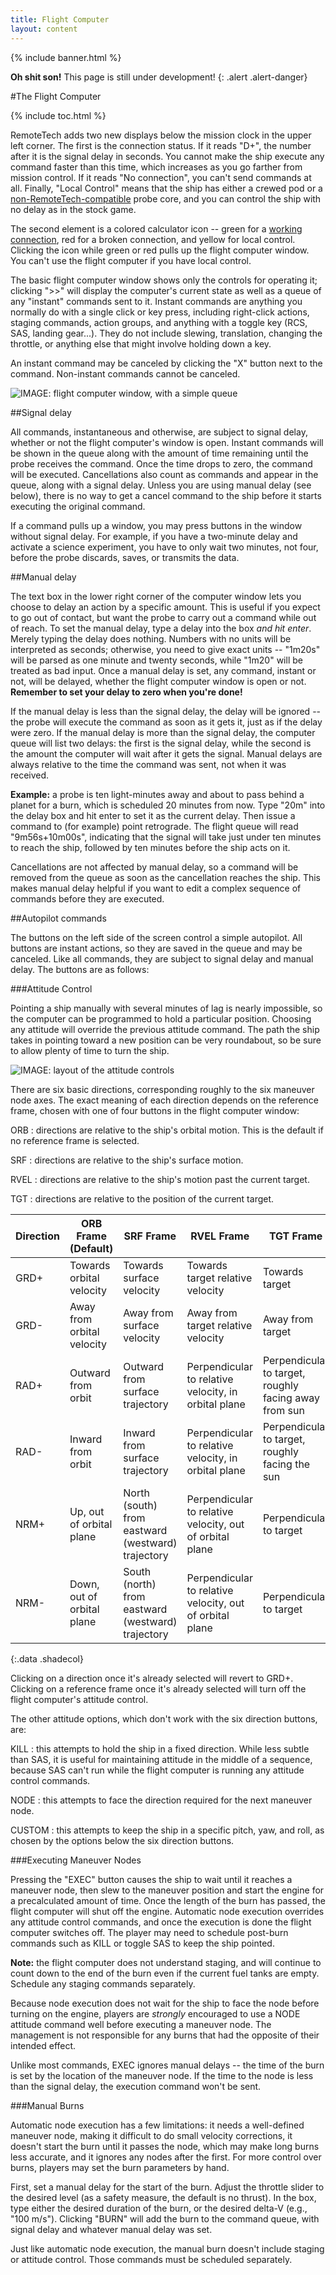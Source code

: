 ```yaml
---
title: Flight Computer
layout: content
---
```


{% include banner.html %}

**Oh shit son!** This page is still under development!
{: .alert .alert-danger}

#The Flight Computer

{% include toc.html %}

RemoteTech adds two new displays below the mission clock in the upper left corner. The first is the connection status. If it reads "D+", the number after it is the signal delay in seconds. You cannot make the ship execute any command faster than this time, which increases as you go farther from mission control. If it reads "No connection", you can't send commands at all. Finally, "Local Control" means that the ship has either a crewed pod or a [non-RemoteTech-compatible](../../modders/) probe core, and you can control the ship with no delay as in the stock game.

The second element is a colored calculator icon -- green for a [working connection](../../#connections), red for a broken connection, and yellow for local control. Clicking the icon while green or red pulls up the flight computer window. You can't use the flight computer if you have local control.

The basic flight computer window shows only the controls for operating it; clicking ">>" will display the computer's current state as well as a queue of any "instant" commands sent to it. Instant commands are anything you normally do with a single click or key press, including right-click actions, staging commands, action groups, and anything with a toggle key (RCS, SAS, landing gear...). They do not include slewing, translation, changing the throttle, or anything else that might involve holding down a key.

An instant command may be canceled by clicking the "X" button next to the command. Non-instant commands cannot be canceled.

![IMAGE: flight computer window, with a simple queue](flightcomputer.png)

##Signal delay

All commands, instantaneous and otherwise, are subject to signal delay, whether or not the flight computer's window is open. Instant commands will be shown in the queue along with the amount of time remaining until the probe receives the command. Once the time drops to zero, the command will be executed. Cancellations also count as commands and appear in the queue, along with a signal delay. Unless you are using manual delay (see below), there is no way to get a cancel command to the ship before it starts executing the original command.

If a command pulls up a window, you may press buttons in the window without signal delay. For example, if you have a two-minute delay and activate a science experiment, you have to only wait two minutes, not four, before the probe discards, saves, or transmits the data.

##Manual delay

The text box in the lower right corner of the computer window lets you choose to delay an action by a specific amount. This is useful if you expect to go out of contact, but want the probe to carry out a command while out of reach. To set the manual delay, type a delay into the box *and hit enter*. Merely typing the delay does nothing. Numbers with no units will be interpreted as seconds; otherwise, you need to give exact units -- "1m20s" will be parsed as one minute and twenty seconds, while "1m20" will be treated as bad input. Once a manual delay is set, any command, instant or not, will be delayed, whether the flight computer window is open or not. **Remember to set your delay to zero when you're done!**

If the manual delay is less than the signal delay, the delay will be ignored -- the probe will execute the command as soon as it gets it, just as if the delay were zero. If the manual delay is more than the signal delay, the computer queue will list two delays: the first is the signal delay, while the second is the amount the computer will wait after it gets the signal. Manual delays are always relative to the time the command was sent, not when it was received.

**Example:** a probe is ten light-minutes away and about to pass behind a planet for a burn, which is scheduled 20 minutes from now. Type "20m" into the delay box and hit enter to set it as the current delay. Then issue a command to (for example) point retrograde. The flight queue will read "9m56s+10m00s", indicating that the signal will take just under ten minutes to reach the ship, followed by ten minutes before the ship acts on it.

Cancellations are not affected by manual delay, so a command will be removed from the queue as soon as the cancellation reaches the ship. This makes manual delay helpful if you want to edit a complex sequence of commands before they are executed.

##Autopilot commands

The buttons on the left side of the screen control a simple autopilot. All buttons are instant actions, so they are saved in the queue and may be canceled. Like all commands, they are subject to signal delay and manual delay. The buttons are as follows:

###Attitude Control

Pointing a ship manually with several minutes of lag is nearly impossible, so the computer can be programmed to hold a particular position. Choosing any attitude will override the previous attitude command. The path the ship takes in pointing toward a new position can be very roundabout, so be sure to allow plenty of time to turn the ship.

![IMAGE: layout of the attitude controls](flightcomputer_att.png)

There are six basic directions, corresponding roughly to the six maneuver node axes. The exact meaning of each direction depends on the reference frame, chosen with one of four buttons in the flight computer window: 

ORB
: directions are relative to the ship's orbital motion. This is the default if no reference frame is selected.

SRF
: directions are relative to the ship's surface motion.

RVEL
: directions are relative to the ship's motion past the current target.

TGT
: directions are relative to the position of the current target.

Direction   | ORB Frame (Default)        | SRF Frame                                         | RVEL Frame                                               | TGT Frame
------------|----------------------------|---------------------------------------------------|----------------------------------------------------------|-------------------
GRD+        | Towards orbital velocity   | Towards surface velocity                          | Towards target relative velocity                         | Towards target
GRD-        | Away from orbital velocity | Away from surface velocity                        | Away from target relative velocity                       | Away from target
RAD+        | Outward from orbit         | Outward from surface trajectory                   | Perpendicular to relative velocity, in orbital plane     | Perpendicular to target, roughly facing away from sun
RAD-        | Inward from orbit          | Inward from surface trajectory                    | Perpendicular to relative velocity, in orbital plane     | Perpendicular to target, roughly facing the sun
NRM+        | Up, out of orbital plane   | North (south) from eastward (westward) trajectory | Perpendicular to relative velocity, out of orbital plane | Perpendicular to target
NRM-        | Down, out of orbital plane | South (north) from eastward (westward) trajectory | Perpendicular to relative velocity, out of orbital plane | Perpendicular to target
{:.data .shadecol}

Clicking on a direction once it's already selected will revert to GRD+. Clicking on a reference frame once it's already selected will turn off the flight computer's attitude control.

The other attitude options, which don't work with the six direction buttons, are:

KILL
:   this attempts to hold the ship in a fixed direction. While less subtle than SAS, it is useful for maintaining attitude in the middle of a sequence, because SAS can't run while the flight computer is running any attitude control commands.

NODE
:   this attempts to face the direction required for the next maneuver node.

CUSTOM
:   this attempts to keep the ship in a specific pitch, yaw, and roll, as chosen by the options below the six direction buttons.

###Executing Maneuver Nodes

Pressing the "EXEC" button causes the ship to wait until it reaches a maneuver node, then slew to the maneuver position and start the engine for a precalculated amount of time. Once the length of the burn has passed, the flight computer will shut off the engine. Automatic node execution overrides any attitude control commands, and once the execution is done the flight computer switches off. The player may need to schedule post-burn commands such as KILL or toggle SAS to keep the ship pointed.

**Note:** the flight computer does not understand staging, and will continue to count down to the end of the burn even if the current fuel tanks are empty. Schedule any staging commands separately.

Because node execution does not wait for the ship to face the node before turning on the engine, players are *strongly* encouraged to use a NODE attitude command well before executing a maneuver node. The management is not responsible for any burns that had the opposite of their intended effect.

Unlike most commands, EXEC ignores manual delays -- the time of the burn is set by the location of the maneuver node. If the time to the node is less than the signal delay, the execution command won't be sent.

###Manual Burns

Automatic node execution has a few limitations: it needs a well-defined maneuver node, making it difficult to do small velocity corrections, it doesn't start the burn until it passes the node, which may make long burns less accurate, and it ignores any nodes after the first. For more control over burns, players may set the burn parameters by hand.

First, set a manual delay for the start of the burn. Adjust the throttle slider to the desired level (as a safety measure, the default is no thrust). In the box, type either the desired duration of the burn, or the desired delta-V (e.g., "100 m/s"). Clicking "BURN" will add the burn to the command queue, with signal delay and whatever manual delay was set.

Just like automatic node execution, the manual burn doesn't include staging or attitude control. Those commands must be scheduled separately.
